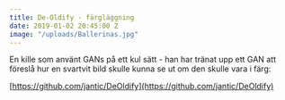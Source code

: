 ```yaml
---
title: De-Oldify - färgläggning
date: 2019-01-02 20:45:00 Z
image: "/uploads/Ballerinas.jpg"
---
```


En kille som använt GANs på ett kul sätt - han har tränat upp ett GAN att föreslå hur en svartvit bild skulle kunna se ut om den skulle vara i färg:

[https://github.com/jantic/DeOldify](https://github.com/jantic/DeOldify)

